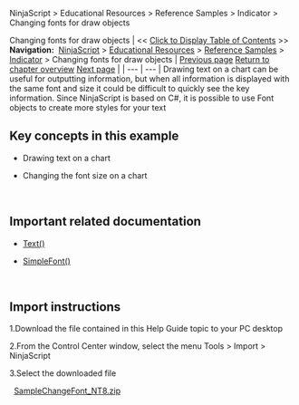 ﻿
NinjaScript \> Educational Resources \> Reference Samples \> Indicator \> Changing fonts for draw objects

Changing fonts for draw objects
| \<\< [Click to Display Table of Contents](changing_fonts_for_draw_object.md) \>\> **Navigation:**     [NinjaScript](ninjascript.md) \> [Educational Resources](educational_resources.md) \> [Reference Samples](reference_samples.md) \> [Indicator](indicator2.md) \> Changing fonts for draw objects | [Previous page](calculating_the_highest_high_o.md) [Return to chapter overview](indicator2.md) [Next page](coloring_a_region.md) |
| --- | --- |
Drawing text on a chart can be useful for outputting information, but when all information is displayed with the same font and size it could be difficult to quickly see the key information. Since NinjaScript is based on C\#, it is possible to use Font objects to create more styles for your text
 
## Key concepts in this example
- Drawing text on a chart

- Changing the font size on a chart

 
## Important related documentation
- [Text()](text.md)

- [SimpleFont()](simplefont_class.md)

 
## Import instructions
1\.Download the file contained in this Help Guide topic to your PC desktop

2\.From the Control Center window, select the menu Tools \> Import \> NinjaScript

3\.Select the downloaded file

 
[SampleChangeFont\_NT8\.zip](https://ninjatrader.com/support/helpGuides/nt8/samples/SampleChangeFont_NT8.zip)
